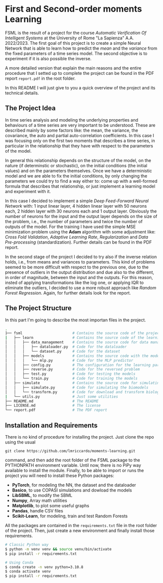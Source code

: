 # First and Second-order moments Learning

FSML is the result of a project for the course *Automatic Verification Of Intelligent Systems* at the University of Rome "La Sapienza" A.A. 2022/2023. The first goal of this project is to create a simple Neural Network that is able to learn how to predict the *mean* and the *variance* from the fixed parameters of a time series model. The second objective is to experiment if it is also possible the inverse. 

A more detailed version that explain the main reasons and the entire procedure that I setted up to complete the project can be found in the PDF report `report.pdf` in the root folder. 

In this README I will just give to you a quick overview of the project and its technical details.

## The Project Idea

In time series analysis and modeling the underlying properties and behaviours of a time series are very important to be understood. These are described mainly by some factors like: the mean, the variance, the covariance, the auto and partial auto-correlation coefficients. In this case I was focusing only on the first two moments that describes a time series, in particular in the relationship that they have with respect to the parameters of the model. 

In general this relationship depends on the structure of the model, on the nature (if determinstic or stochastic), on the initial conditions (the initial values) and on the parameters themselves. Once we have a deterministic model and we are able to fix the initial conditions, by only changing the parameters we could try to find a way either to: come up with a well-formed formula that describes that relationship, or just implement a learning model and experiment with it. 

In this case I decided to implement a simple *Deep Feed-Forward Neural Network* with: 1 input linear layer, 4 hidden linear layer with 50 neurons each, 2 hidden layer with 30 neurons each and 1 output layer. Obviously the number of neurons for the input and the output layer depends on the size of the problem, i.e., the number of parameters and twice the number of outputs of the model. For the training I have used the simple MSE minimization problem using the **Adam** algorithm with some adjustment like: *Cross Fold Validation*, *Adaptive Learning Rate*, *Regularization* and *Data Pre-processing* (standardization). Further details can be found in the PDF report. 

In the second stage of the project I decided to try also if the inverse relation holds, i.e., from means and variances to parameters. This kind of problems seemed to be more difficult with respect to the previous one, due to the presence of outliers in the output distribution and due also to the different, in order of magnitude, between the input and the outputs. For this reason, insted of applying transformations like the log one, or applying IQR to eliminate the outliers, I decided to use a more robust approach like *Random Forest Regression*. Again, for further details look for the report. 

## The Project Structure

In this part I'm going to describe the most importan files in the project. 

```bash
.
├── fsml                       # Contains the source code of the project
|   ├── learn                  # Contains the source code of the learning part
│   │   ├── data_management    # Contains the source code for data management
│   │   │   ├── dataloader.py  # Code for the dataloader
│   │   │   └── dataset.py     # Code for the dataset   
│   │   ├── models             # Contains the source code with the models (NNs)
│   │   │   └── mlp.py         # Code for the MLP predictor
│   │   ├── config.py          # The configuration for the learning part
│   │   ├── reverse.py         # Code for the reversed problem
│   │   ├── test.py            # Code for testing the models
│   │   └── train.py           # Code for training the models   
│   ├── simulate               # Contains the source code for simulating the models
│   │   ├── simulate.py        # Code for simulating the biomodels
│   │   └── transform.py       # Code for download and transform biological models   
|   └── utils.py               # Just some utilities
├── README.md                  # The README
├── LICENSE.md                 # The license
└── report.pdf                 # The PDF report
```

## Installation and Requirements

There is no kind of procedure for installing the project. Just clone the repo using the usual

```
git clone https://github.com/lmriccardo/moments-learning.git
```

command, and then add the root folder of the FSML package to the PYTHONPATH environment variable. Until now, there is no PiPy way available to install the module. Finally, to be able to import or runs the project you will need to install these Python packages:

- **PyTorch**, for modeling the NN, the dataset and the dataloader
- **Basico**, to use COPASI simulations and dowload the models
- **LibSBML**, to modify the SBML
- **Numpy**, Array math utilities
- **Matplotlib**, to plot some useful graphs
- **Pandas**, handle CSV files
- **Scikit-Learn**, for modeling, train and test Random Forests

All the packages are contained in the `requirements.txt` file in the root folder of the project. Then, just create a new environment and finally install those requirements.

```bash
# Classic Python way
$ python -m venv venv && source venv/bin/activate
$ pip install -r requirements.txt

# Using Conda
$ conda create -n venv python=3.10.8
$ conda activate venv
$ pip install -r requirements.txt
```